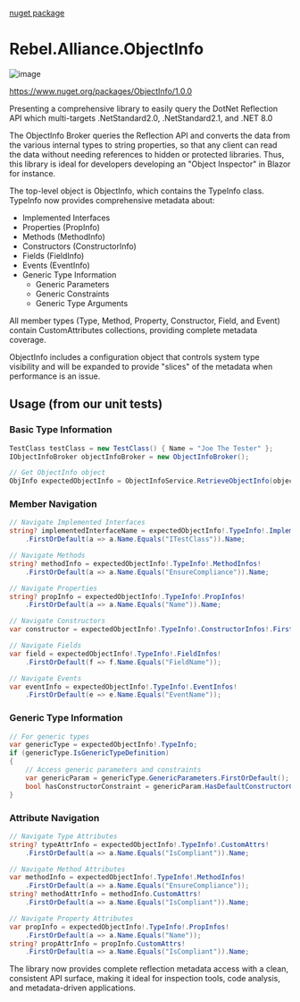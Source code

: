 [nuget package](https://www.nuget.org/packages/Rebel.Alliance.ObjectInfo)
# Rebel.Alliance.ObjectInfo

![image](https://user-images.githubusercontent.com/3196088/235502858-8f615664-a196-45c8-bb07-df0ec6fc2e2a.png)

https://www.nuget.org/packages/ObjectInfo/1.0.0

Presenting a comprehensive library to easily query the DotNet Reflection API which multi-targets .NetStandard2.0, .NetStandard2.1, and .NET 8.0

The ObjectInfo Broker queries the Reflection API and converts the data from the various internal types to string properties, so that any client can read the data without needing references to hidden or protected libraries. Thus, this library is ideal for developers developing an "Object Inspector" in Blazor for instance.

The top-level object is ObjectInfo, which contains the TypeInfo class. TypeInfo now provides comprehensive metadata about:
- Implemented Interfaces
- Properties (PropInfo)
- Methods (MethodInfo)
- Constructors (ConstructorInfo)
- Fields (FieldInfo)
- Events (EventInfo)
- Generic Type Information
  - Generic Parameters
  - Generic Constraints
  - Generic Type Arguments

All member types (Type, Method, Property, Constructor, Field, and Event) contain CustomAttributes collections, providing complete metadata coverage.

ObjectInfo includes a configuration object that controls system type visibility and will be expanded to provide "slices" of the metadata when performance is an issue.

## Usage (from our unit tests)

### Basic Type Information

```csharp
TestClass testClass = new TestClass() { Name = "Joe The Tester" };
IObjectInfoBroker objectInfoBroker = new ObjectInfoBroker();

// Get ObjectInfo object
ObjInfo expectedObjectInfo = ObjectInfoService.RetrieveObjectInfo(objectInfoBroker, testClass);
```

### Member Navigation

```csharp
// Navigate Implemented Interfaces
string? implementedInterfaceName = expectedObjectInfo!.TypeInfo!.ImplementedInterfaces!
    .FirstOrDefault(a => a.Name.Equals("ITestClass")).Name;

// Navigate Methods
string? methodInfo = expectedObjectInfo!.TypeInfo!.MethodInfos!
    .FirstOrDefault(a => a.Name.Equals("EnsureCompliance")).Name;

// Navigate Properties
string? propInfo = expectedObjectInfo!.TypeInfo!.PropInfos!
    .FirstOrDefault(a => a.Name.Equals("Name")).Name;

// Navigate Constructors
var constructor = expectedObjectInfo!.TypeInfo!.ConstructorInfos!.FirstOrDefault();

// Navigate Fields
var field = expectedObjectInfo!.TypeInfo!.FieldInfos!
    .FirstOrDefault(f => f.Name.Equals("FieldName"));

// Navigate Events
var eventInfo = expectedObjectInfo!.TypeInfo!.EventInfos!
    .FirstOrDefault(e => e.Name.Equals("EventName"));
```

### Generic Type Information

```csharp
// For generic types
var genericType = expectedObjectInfo!.TypeInfo;
if (genericType.IsGenericTypeDefinition)
{
    // Access generic parameters and constraints
    var genericParam = genericType.GenericParameters.FirstOrDefault();
    bool hasConstructorConstraint = genericParam.HasDefaultConstructorConstraint;
}
```

### Attribute Navigation

```csharp
// Navigate Type Attributes
string? typeAttrInfo = expectedObjectInfo!.TypeInfo!.CustomAttrs!
    .FirstOrDefault(a => a.Name.Equals("IsCompliant")).Name;

// Navigate Method Attributes
var methodInfo = expectedObjectInfo!.TypeInfo!.MethodInfos!
    .FirstOrDefault(a => a.Name.Equals("EnsureCompliance"));
string? methodAttrInfo = methodInfo.CustomAttrs!
    .FirstOrDefault(a => a.Name.Equals("IsCompliant")).Name;

// Navigate Property Attributes
var propInfo = expectedObjectInfo!.TypeInfo!.PropInfos!
    .FirstOrDefault(a => a.Name.Equals("Name"));
string? propAttrInfo = propInfo.CustomAttrs!
    .FirstOrDefault(a => a.Name.Equals("IsCompliant")).Name;
```

The library now provides complete reflection metadata access with a clean, consistent API surface, making it ideal for inspection tools, code analysis, and metadata-driven applications.
